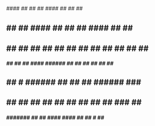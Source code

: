  ######   ####       ##     ##  ##               ####    ##     ##   ##    ##
  ##  ##   ##       ####    ##  ##                ##    ####    ##   ##   ####
  ##  ##   ##      ##  ##   ##  ##                ##   ##  ##    ## ##   ##  ##
  #####    ##      ##  ##    ####    ######       ##   ##  ##    ## ##   ##  ##
  ##       ##   #  ######     ##              ##  ##   ######     ###    ######
  ##       ##  ##  ##  ##     ##              ##  ##   ##  ##     ###    ##  ##
 ####     #######  ##  ##    ####              ####    ##  ##      #     ##  ##
